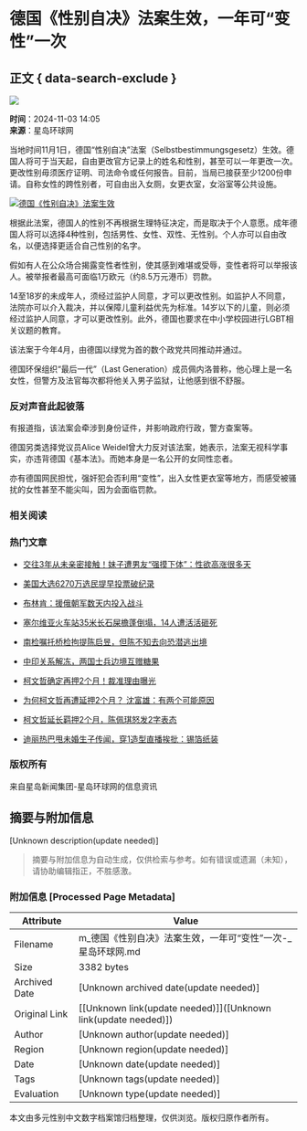 # 德国《性别自决》法案生效，一年可“变性”一次

## 正文 { data-search-exclude }


![](/statics/images/logo.jpg)

**时间**：2024-11-03 14:05  
**来源**：星岛环球网  

当地时间11月1日，德国“性别自决”法案（Selbstbestimmungsgesetz）生效。德国人将可于当天起，自由更改官方记录上的姓名和性别，甚至可以一年更改一次。更改性别毋须医疗证明、司法命令或任何报告。目前，当局已接获至少1200份申请。自称女性的跨性别者，可自由出入女厕，女更衣室，女浴室等公共设施。

[![德国《性别自决》法案生效](/upload/resources/image/2024/11/03/2325802_800x99999.jpg)](/upload/resources/image/2024/11/03/2325802.jpg)

根据此法案，德国人的性别不再根据生理特征决定，而是取决于个人意愿。成年德国人将可以选择4种性别，包括男性、女性、双性、无性别。个人亦可以自由改名，以便选择更适合自己性别的名字。

假如有人在公众场合揭露变性者性别，使其感到难堪或受辱，变性者将可以举报该人。被举报者最高可面临1万欧元（约8.5万元港币）罚款。

14至18岁的未成年人，须经过监护人同意，才可以更改性别。如监护人不同意，法院亦可以介入裁决，并以保障儿童利益优先为标准。14岁以下的儿童，则必须经过监护人同意，才可以更改性别。此外，德国也要求在中小学校园进行LGBT相关议题的教育。

该法案于今年4月，由德国以绿党为首的数个政党共同推动并通过。

德国环保组织“最后一代”（Last Generation）成员佩内洛普称，他心理上是一名女性，但警方及法官每次都将他关入男子监狱，让他感到很不舒服。

### 反对声音此起彼落

有报道指，该法案会牵涉到身份证件，并影响政府行政，警方查案等。

德国另类选择党议员Alice Weidel曾大力反对该法案，她表示，法案无视科学事实，亦违背德国《基本法》。而她本身是一名公开的女同性恋者。

亦有德国网民担忧，强奸犯会否利用“变性”，出入女性更衣室等地方，而感受被骚扰的女性甚至不能尖叫，因为会面临罚款。

### 相关阅读

### 热门文章

- [交往3年从未亲密接触！妹子遭男友“强摸下体”：性欲高涨很多天](https://www.xxxxx.com)
  
- [美国大选6270万选民提早投票破纪录](https://www.xxxxx.com)
  
- [布林肯：援俄朝军数天内投入战斗](https://www.xxxxx.com)
  
- [塞尔维亚火车站35米长石屎檐蓬倒塌，14人遭活活砸死](https://www.xxxxx.com)
  
- [南检嘱托桥检拘提陈启昱，但陈不知去向恐潜逃出境](https://www.xxxxx.com)
  
- [中印关系解冻，两国士兵边境互赠糖果](https://www.xxxxx.com)
  
- [柯文哲确定再押2个月！裁准理由曝光](https://www.xxxxx.com)
  
- [为何柯文哲再遭延押2个月？ 沈富雄：有两个可能原因](https://www.xxxxx.com)
  
- [柯文哲延长羁押2个月，陈佩琪怒发2字表态](https://www.xxxxx.com)
  
- [迪丽热巴甩未婚生子传闻，穿1造型直播挨批：锡箔纸装](https://www.xxxxx.com)

### 版权所有

来自星岛新闻集团-星岛环球网的信息资讯
<!-- tcd_original_link https://m.stnn.cc/c/2024-11-03/3932011.shtml -->


## 摘要与附加信息

<!-- tcd_abstract -->
[Unknown description(update needed)]
<!-- tcd_abstract_end -->

> 摘要与附加信息为自动生成，仅供检索与参考。如有错误或遗漏（未知），请协助编辑指正，不胜感激。

### 附加信息 [Processed Page Metadata]

| Attribute       | Value                                  |
|-----------------|----------------------------------------|
| Filename        | m_德国《性别自决》法案生效，一年可“变性”一次-_星岛环球网.md                             |
| Size            | 3382 bytes                           |
| Archived Date   | [Unknown archived date(update needed)]                             |
| Original Link   | [[Unknown link(update needed)]]([Unknown link(update needed)])                       |
| Author          | [Unknown author(update needed)]                               |
| Region          | [Unknown region(update needed)]                               |
| Date            | [Unknown date(update needed)]                                 |
| Tags            | [Unknown tags(update needed)]                                 |
| Evaluation            | [Unknown type(update needed)]                                 |
<!-- tcd_table_end -->

本文由多元性别中文数字档案馆归档整理，仅供浏览。版权归原作者所有。
